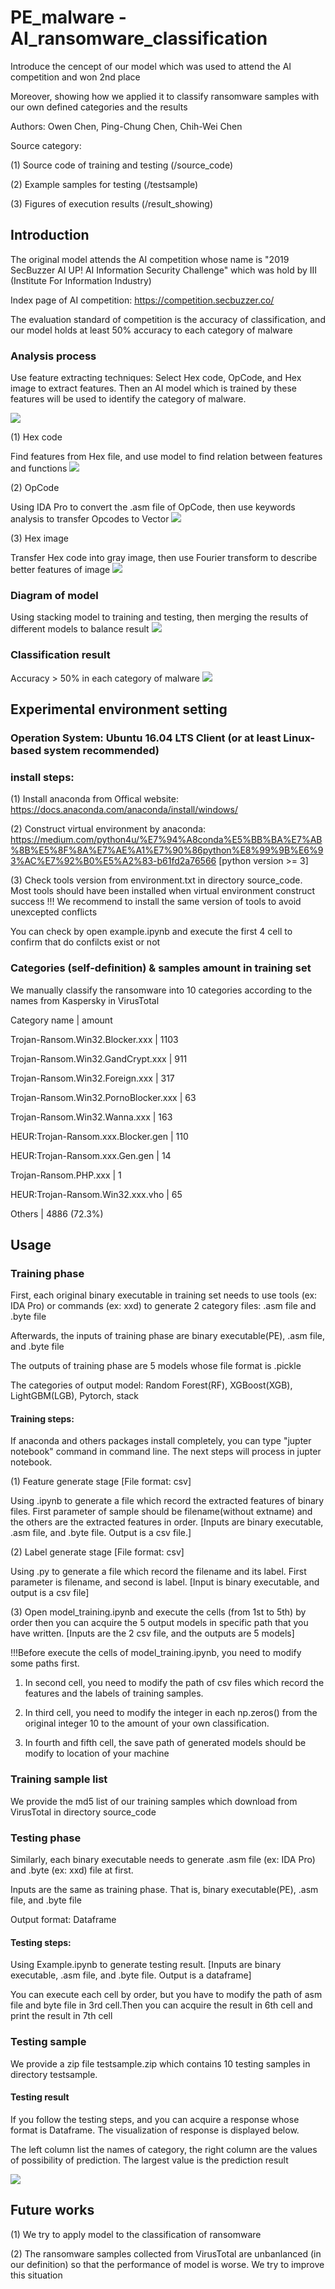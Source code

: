 # PE_malware - AI_ransomware_classification
Introduce the cencept of our model which was used to attend the AI competition and won 2nd place

Moreover, showing how we applied it to classify ransomware samples with our own defined categories and the results 

Authors: Owen Chen, Ping-Chung Chen, Chih-Wei Chen

Source category:

(1) Source code of training and testing (/source_code)

(2) Example samples for testing (/testsample)

(3) Figures of execution results (/result_showing)

## Introduction

The original model attends the AI competition whose name is "2019 SecBuzzer AI UP! AI Information Security Challenge" which was hold by III (Institute For Information Industry)

Index page of AI competition: https://competition.secbuzzer.co/

The evaluation standard of competition is the accuracy of classification, and our model holds at least 50% accuracy to each category of malware

### Analysis process

Use feature extracting techniques: Select Hex code, OpCode, and Hex image to extract features.
Then an AI model which is trained by these features will be used to identify the category of malware.

![](https://github.com/fire78625/AI_ransomware_classification/blob/main/result_showing/malware_analysis.JPG)

(1) Hex code

Find features from Hex file, and use model to find relation between features and functions
![](https://github.com/fire78625/AI_ransomware_classification/blob/main/result_showing/hex_code_analysis.JPG)

(2) OpCode

Using IDA Pro to convert the .asm file of OpCode, then use keywords analysis to transfer Opcodes to Vector
![](https://github.com/fire78625/AI_ransomware_classification/blob/main/result_showing/opcode_analysis.JPG)

(3) Hex image

Transfer Hex code into gray image, then use Fourier transform to describe better features of image
![](https://github.com/fire78625/AI_ransomware_classification/blob/main/result_showing/hex_image_analysis.JPG)

### Diagram of model

Using stacking model to training and testing, then merging the results of different models to balance result
![](https://github.com/fire78625/AI_ransomware_classification/blob/main/result_showing/stack_model.JPG)

### Classification result

Accuracy > 50% in each category of malware
![](https://github.com/fire78625/AI_ransomware_classification/blob/main/result_showing/accuracy.JPG)

## Experimental environment setting
### Operation System: Ubuntu 16.04 LTS Client (or at least Linux-based system recommended)
### install steps:

(1) Install anaconda from Offical website: https://docs.anaconda.com/anaconda/install/windows/

(2) Construct virtual environment by anaconda: https://medium.com/python4u/%E7%94%A8conda%E5%BB%BA%E7%AB%8B%E5%8F%8A%E7%AE%A1%E7%90%86python%E8%99%9B%E6%93%AC%E7%92%B0%E5%A2%83-b61fd2a76566 [python version >= 3]

(3) Check tools version from environment.txt in directory source_code. Most tools should have been installed when virtual environment construct success
!!! We recommend to install the same version of tools to avoid unexcepted conflicts

You can check by open example.ipynb and execute the first 4 cell to confirm that do confilcts exist or not 

### Categories (self-definition) & samples amount in training set

We manually classify the ransomware into 10 categories according to the names from Kaspersky in VirusTotal

Category name                      |          amount

Trojan-Ransom.Win32.Blocker.xxx       |       1103

Trojan-Ransom.Win32.GandCrypt.xxx     |       911

Trojan-Ransom.Win32.Foreign.xxx       |       317

Trojan-Ransom.Win32.PornoBlocker.xxx  |       63

Trojan-Ransom.Win32.Wanna.xxx         |       163

HEUR:Trojan-Ransom.xxx.Blocker.gen    |       110

HEUR:Trojan-Ransom.xxx.Gen.gen        |       14

Trojan-Ransom.PHP.xxx                 |       1

HEUR:Trojan-Ransom.Win32.xxx.vho      |       65

Others                                |       4886  (72.3%)

 
## Usage
### Training phase
First, each original binary executable in training set needs to use tools (ex: IDA Pro) or commands (ex: xxd) to generate 2 category files: .asm file and .byte file

Afterwards, the inputs of training phase are binary executable(PE), .asm file, and .byte file 

The outputs of training phase are 5 models whose file format is .pickle

The categories of output model: Random Forest(RF), XGBoost(XGB), LightGBM(LGB), Pytorch, stack

#### Training steps:

If anaconda and others packages install completely, you can type "jupter notebook" command in command line.
The next steps will process in jupter notebook.

(1) Feature generate stage [File format: csv]

Using .ipynb to generate a file which record the extracted features of binary files. First parameter of sample should be filename(without extname) and the others are the extracted features in order. [Inputs are binary executable, .asm file, and .byte file. Output is a csv file.]
    
(2) Label generate stage [File format: csv]

Using .py to generate a file which record the filename and its label. First parameter is filename, and second is label. [Input is binary executable, and output is a csv file]

(3) Open model_training.ipynb and execute the cells (from 1st to 5th) by order then you can acquire the 5 output models in specific path that you have written. [Inputs are the 2 csv file, and the outputs are 5 models]

!!!Before execute the cells of model_training.ipynb, you need to modify some paths first.

1. In second cell, you need to modify the path of csv files which record the features and the labels of training samples.

2. In third cell, you need to modify the integer in each np.zeros() from the original integer 10 to the amount of your own classification.

3. In fourth and fifth cell, the save path of generated models should be modify to location of your machine

### Training sample list

We provide the md5 list of our training samples which download from VirusTotal in directory source_code

### Testing phase
Similarly, each binary executable needs to generate .asm file (ex: IDA Pro) and .byte (ex: xxd) file at first.

Inputs are the same as training phase. That is, binary executable(PE), .asm file, and .byte file

Output format: Dataframe

#### Testing steps:

Using Example.ipynb to generate testing result. [Inputs are binary executable, .asm file, and .byte file. Output is a dataframe]

You can execute each cell by order, but you have to modify the path of asm file and byte file in 3rd cell.Then you can acquire the result in 6th cell and print the result in 7th cell

### Testing sample

We provide a zip file testsample.zip which contains 10 testing samples in directory testsample. 

#### Testing result

If you follow the testing steps, and you can acquire a response whose format is Dataframe. The visualization of response is displayed below.

The left column list the names of category, the right column are the values of possibility of prediction. The largest value is the prediction result

![](https://github.com/fire78625/AI_ransomware_classification/blob/main/result_showing/ai_single.png)

## Future works

(1) We try to apply model to the classification of ransomware

(2) The ransomware samples collected from VirusTotal are unbanlanced (in our definition) so that the performance of model is worse. We try to improve this situation 
